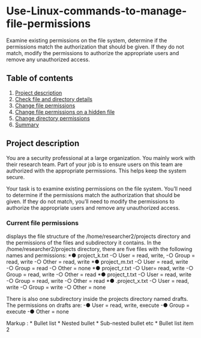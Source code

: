 # Use-Linux-commands-to-manage-file-permissions
Examine existing permissions on the file system, determine if the permissions match the authorization that should be given. If they do not match, modify the permissions to authorize the appropriate users and remove any unauthorized access.

## Table of contents

1. [Project description](#description)
2. [Check file and directory details](#details)
3. [Change file permissions](#permissions)
4. [Change file permissions on a hidden file](#permissions2)
5. [Change directory permissions](#permissions3)
6. [Summary](#permissions4)

## Project description
You are a security professional at a large organization. You mainly work with their research team. Part of your job is to ensure users on this team are authorized with the appropriate permissions. This helps keep the system secure. 

Your task is to examine existing permissions on the file system. You’ll need to determine if the permissions match the authorization that should be given. If they do not match, you’ll need to modify the permissions to authorize the appropriate users and remove any unauthorized access.

### Current file permissions
displays the file structure of the /home/researcher2/projects directory
and the permissions of the files and subdirectory it contains.
In the /home/researcher2/projects directory, there are five files with the following
names and permissions:
*● project_k.txt
-○ User = read, write,
-○ Group = read, write
-○ Other = read, write
*● project_m.txt
-○ User = read, write
-○ Group = read
-○ Other = none
*● project_r.txt
-○ User= read, write
-○ Group = read, write
-○ Other = read
*● project_t.txt
-○ User = read, write
-○ Group = read, write
-○ Other = read
*● .project_x.txt
-○ User = read, write
-○ Group = write
-○ Other = none

There is also one subdirectory inside the projects directory named drafts. The
permissions on drafts are:
-● User = read, write, execute
-● Group = execute
-● Other = none

Markup : * Bullet list
              * Nested bullet
                  * Sub-nested bullet etc
          * Bullet list item 2
